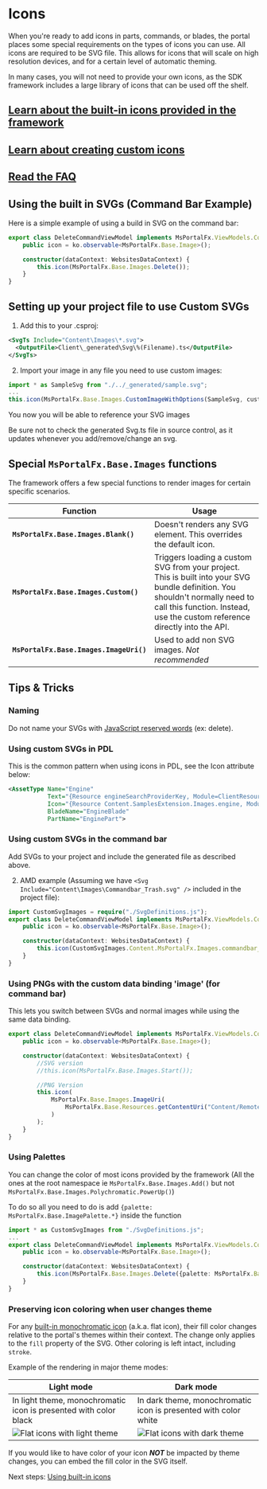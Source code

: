 <a name="icons"></a>
# Icons

When you're ready to add icons in parts, commands, or blades, the portal places some special requirements on the types of icons you can use. All icons are required to be SVG file. This allows for icons that will scale on high resolution devices, and for a certain level of automatic theming.

In many cases, you will not need to provide your own icons, as the SDK framework includes a large library of icons that can be used off the shelf.

<a name="icons-learn-about-the-built-in-icons-provided-in-the-framework-portalfx-icons-builtin-md"></a>
## <a href="portalfx-icons-builtin.md">Learn about the built-in icons provided in the framework</a>

<a name="icons-learn-about-creating-custom-icons-portalfx-icons-creation-md"></a>
## <a href="portalfx-icons-creation.md">Learn about creating custom icons</a>

<a name="icons-read-the-faq-portalfx-icons-faq-md"></a>
## <a href="portalfx-icons-faq.md">Read the FAQ</a>

<a name="icons-using-the-built-in-svgs-command-bar-example"></a>
## Using the built in SVGs (Command Bar Example)

Here is a simple example of using a build in SVG on the command bar:

```ts
export class DeleteCommandViewModel implements MsPortalFx.ViewModels.CommandContract {
    public icon = ko.observable<MsPortalFx.Base.Image>();

    constructor(dataContext: WebsitesDataContext) {
        this.icon(MsPortalFx.Base.Images.Delete());
    }
}
```

<a name="icons-setting-up-your-project-file-to-use-custom-svgs"></a>
## Setting up your project file to use Custom SVGs

1. Add this to your .csproj:

```xml
<SvgTs Include="Content\Images\*.svg">
  <OutputFile>Client\_generated\Svg\%(Filename).ts</OutputFile>
</SvgTs>
```

2. Import your image in any file you need to use custom images:

```ts
import * as SampleSvg from "./../_generated/sample.svg";
...
this.icon(MsPortalFx.Base.Images.CustomImageWithOptions(SampleSvg, customImageOptions));
```

You now you will be able to reference your SVG images

Be sure not to check the generated Svg.ts file in source control, as it updates whenever you add/remove/change an svg.

<a name="icons-special-msportalfx-base-images-functions"></a>
## Special <code>MsPortalFx.Base.Images</code> functions

The framework offers a few special functions to render images for certain specific scenarios.

| Function                                | Usage                                                                                                                                                                                                       |
| --------------------------------------- | ----------------------------------------------------------------------------------------------------------------------------------------------------------------------------------------------------------- |
| **`MsPortalFx.Base.Images.Blank()`**    | Doesn't renders any SVG element. This overrides the default icon.                                                                                                                                           |
| **`MsPortalFx.Base.Images.Custom()`**   | Triggers loading a custom SVG from your project. This is built into your SVG bundle definition. You shouldn't normally need to call this function. Instead, use the custom reference directly into the API. |
| **`MsPortalFx.Base.Images.ImageUri()`** | Used to add non SVG images. _Not recommended_                                                                                                                                                               |

<a name="icons-tips-tricks"></a>
## Tips &amp; Tricks

<a name="icons-tips-tricks-naming"></a>
### Naming

Do not name your SVGs with <a href="https://msdn.microsoft.com/en-us/library/ie/0779sbks(v=vs.94).aspx" target="_blank">JavaScript reserved words</a> (ex: delete).

<a name="icons-tips-tricks-using-custom-svgs-in-pdl"></a>
### Using custom SVGs in PDL

This is the common pattern when using icons in PDL, see the Icon attribute below:

```xml
<AssetType Name="Engine"
           Text="{Resource engineSearchProviderKey, Module=ClientResources}"
           Icon="{Resource Content.SamplesExtension.Images.engine, Module=./../Generated/SvgDefinitions}"
           BladeName="EngineBlade"
           PartName="EnginePart">
```

<a name="icons-tips-tricks-using-custom-svgs-in-the-command-bar"></a>
### Using custom SVGs in the command bar

Add SVGs to your project and include the generated file as described above.

2. AMD example (Assuming we have `<Svg Include="Content\Images\Commandbar_Trash.svg" />` included in the project file):

```ts
import CustomSvgImages = require("./SvgDefinitions.js");
export class DeleteCommandViewModel implements MsPortalFx.ViewModels.CommandContract {
    public icon = ko.observable<MsPortalFx.Base.Image>();

    constructor(dataContext: WebsitesDataContext) {
        this.icon(CustomSvgImages.Content.MsPortalFx.Images.commandbar_Trash);
    }
}
```

<a name="icons-tips-tricks-using-pngs-with-the-custom-data-binding-image-for-command-bar"></a>
### Using PNGs with the custom data binding &#39;image&#39; (for command bar)

This lets you switch between SVGs and normal images while using the same data binding.

```ts
export class DeleteCommandViewModel implements MsPortalFx.ViewModels.CommandContract {
    public icon = ko.observable<MsPortalFx.Base.Image>();

    constructor(dataContext: WebsitesDataContext) {
        //SVG version
        //this.icon(MsPortalFx.Base.Images.Start());

        //PNG Version
        this.icon(
            MsPortalFx.Base.Images.ImageUri(
                MsPortalFx.Base.Resources.getContentUri("Content/RemoteExtension/Images/Website_Commandbar_Play.png")
            )
        );
    }
}
```

<a name="icons-tips-tricks-using-palettes"></a>
### Using Palettes

You can change the color of most icons provided by the framework (All the ones at the root namespace ie
`MsPortalFx.Base.Images.Add()` but not `MsPortalFx.Base.Images.Polychromatic.PowerUp()`)

To do so all you need to do is add `{palette: MsPortalFx.Base.ImagePalette.*}` inside the function

```ts
import * as CustomSvgImages from "./SvgDefinitions.js";
...
export class DeleteCommandViewModel implements MsPortalFx.ViewModels.CommandContract {
    public icon = ko.observable<MsPortalFx.Base.Image>();

    constructor(dataContext: WebsitesDataContext) {
        this.icon(MsPortalFx.Base.Images.Delete({palette: MsPortalFx.Base.ImagePalette.Blue}));
    }
}
```

<a name="icons-tips-tricks-preserving-icon-coloring-when-user-changes-theme"></a>
### Preserving icon coloring when user changes theme

For any [built-in monochromatic icon](https://df.onecloud.azure-test.net/#blade/SamplesExtension/IconsMonochromaticBlade) (a.k.a. flat icon), their fill color changes relative to the portal's themes within their context. The change only applies to the `fill` property of the SVG. Other coloring is left intact, including `stroke`.

Example of the rendering in major theme modes:

| Light mode                                                       | Dark mode                                                       |
| ---------------------------------------------------------------- | --------------------------------------------------------------- |
| In light theme, monochromatic icon is presented with color black | In dark theme, monochromatic icon is presented with color white |
| ![Flat icons with light theme][icon-light-theme]                 | ![Flat icons with dark theme][icon-dark-theme]                  |

If you would like to have color of your icon **_NOT_** be impacted by theme changes, you can embed the fill color in the SVG itself.

Next steps: [Using built-in icons](portalfx-icons-builtin.md)

[icon-light-theme]: ../media/portalfx-icons/icon-light-theme.PNG
[icon-dark-theme]: ../media/portalfx-icons/icon-dark-theme.PNG
